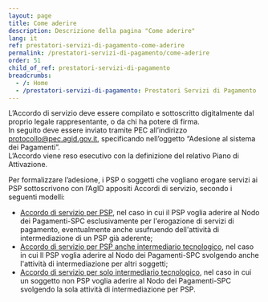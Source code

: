 ```yaml
---
layout: page
title: Come aderire
description: Descrizione della pagina "Come aderire"
lang: it
ref: prestatori-servizi-di-pagamento-come-aderire
permalink: /prestatori-servizi-di-pagamento/come-aderire
order: 51
child_of_ref: prestatori-servizi-di-pagamento
breadcrumbs:
  - /: Home
  - /prestatori-servizi-di-pagamento: Prestatori Servizi di Pagamento
---
```


L’Accordo di servizio deve essere compilato e sottoscritto digitalmente dal proprio legale rappresentante, o da chi ha potere di firma.  
In seguito deve essere inviato tramite PEC all’indirizzo protocollo@pec.agid.gov.it, specificando nell’oggetto “Adesione al sistema dei Pagamenti”.  
L’Accordo viene reso esecutivo con la definizione del relativo Piano di Attivazione.

Per formalizzare l’adesione, i PSP o soggetti che vogliano erogare servizi ai PSP sottoscrivono con l’AgID appositi Accordi di servizio, secondo i seguenti modelli:
* [Accordo di servizio per PSP](https://github.com/italia/lg-pagopa-docs/blob/master/documentazione_tecnica_collegata/psp/accordo_di_servizio_psp_2018_11_06_modulo.pdf), nel caso in cui il PSP voglia aderire al Nodo dei Pagamenti-SPC esclusivamente per l'erogazione di servizi di pagamento, eventualmente anche usufruendo dell'attività di intermediazione di un PSP già aderente;
* [Accordo di servizio per PSP anche intermediario tecnologico](https://github.com/italia/lg-pagopa-docs/blob/master/documentazione_tecnica_collegata/psp/accordo_di_servizio_psp_intermediario_2018_11_06_modulo.pdf), nel caso in cui Il PSP voglia aderire al Nodo dei Pagamenti-SPC svolgendo anche l'attività di intermediazione per altri soggetti;
* [Accordo di servizio per solo intermediario tecnologico](https://github.com/italia/lg-pagopa-docs/blob/master/documentazione_tecnica_collegata/psp/accordo_di_servizio_solo_intermediario.pdf), nel caso in cui un soggetto non PSP voglia aderire al Nodo dei Pagamenti-SPC svolgendo la sola attività di intermediazione per PSP.

